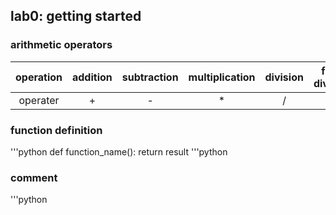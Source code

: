 ## lab0: getting started

### arithmetic operators
|operation|addition|subtraction|multiplication|division|floor division|modulus|exponentiation|
|:-:|:-:|:-:|:-:|:-:|:-:|:-:|:-:|
|operater|+|-|*|/|//|%|**|

### function definition
'''python
def function_name():
    return result
'''python

### comment
'''python
